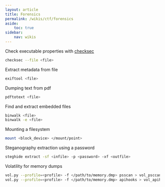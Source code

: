```yaml
---
layout: article
title: Forensics
permalink: /wikis/ctf/forensics
aside:
    toc: true
sidebar:
    nav: wikis
---
```


Check executable properties with <a href = "https://github.com/slimm609/checksec.sh" target="_blank">checksec</a>
```bash
checksec --file <file>
```

Extract metadata from file
```bash
exiftool <file>
```

Dumping text from pdf
```bash
pdftotext <file>
```

Find and extract embedded files
```bash
binwalk <file>
binwalk -e <file>
```

Mounting a filesystem
```bash
mount <block_device> </mount/point>
```

Steganography extraction using a password
```bash
steghide extract -sf <infile> -p <password> -xf <outfile>
```

Volatility for memory dumps
```bash
vol.py --profile=<profile> -f </path/to/memory.dmp> psscan > vol_psccan.text
vol.py --profile=<profile> -f </path/to/memory.dmp> apihooks > vol_apihooks.text
```